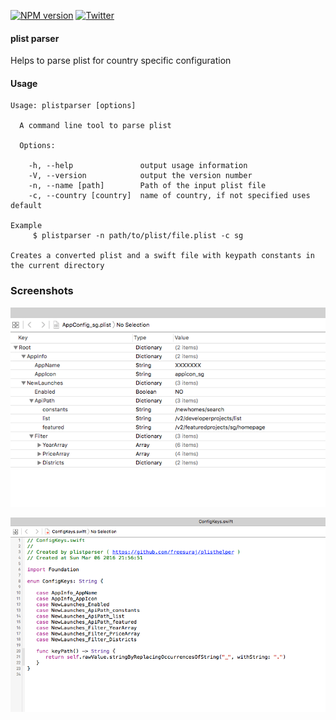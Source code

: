 [![NPM version][npm-image]][npm-url]
[![Twitter](https://img.shields.io/badge/twitter-@iosCook-blue.svg?style=flat)](http://twitter.com/iosCook)

#### plist parser

Helps to parse plist for country specific configuration

#### Usage
```
Usage: plistparser [options]

  A command line tool to parse plist

  Options:

    -h, --help               output usage information
    -V, --version            output the version number
    -n, --name [path]        Path of the input plist file
    -c, --country [country]  name of country, if not specified uses default

Example
     $ plistparser -n path/to/plist/file.plist -c sg

Creates a converted plist and a swift file with keypath constants in the current directory
```

### Screenshots
![output_plist](https://github.com/freesuraj/PListHelper/blob/master/screenshots/output_plist.png?raw=true)

![output_swift](https://github.com/freesuraj/PListHelper/blob/masterato/screenshots/output_swift.png?raw=true)


[npm-url]: https://npmjs.org/package/plistparser
[npm-image]: https://img.shields.io/npm/v/plistparser.svg
